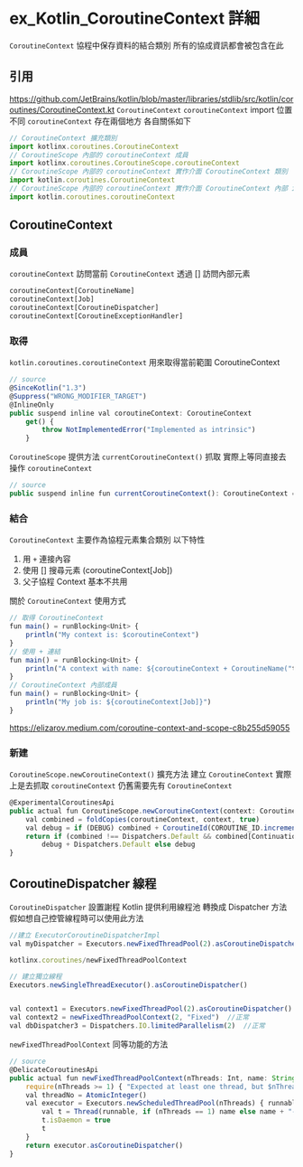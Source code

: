 # ex_Kotlin_CoroutineContext 詳細

`CoroutineContext` 協程中保存資料的結合類別
所有的協成資訊都會被包含在此

## 引用

<https://github.com/JetBrains/kotlin/blob/master/libraries/stdlib/src/kotlin/coroutines/CoroutineContext.kt>
`CoroutineContext` `coroutineContext` import 位置不同
`coroutineContext` 存在兩個地方
各自關係如下
```js
// CoroutineContext 擴充類別
import kotlinx.coroutines.CoroutineContext
// CoroutineScope 內部的 coroutineContext 成員
import kotlinx.coroutines.CoroutineScope.coroutineContext
// CoroutineScope 內部的 coroutineContext 實作介面 CoroutineContext 類別
import kotlin.coroutines.CoroutineContext
// CoroutineScope 內部的 coroutineContext 實作介面 CoroutineContext 內部 inline 變數
import kotlin.coroutines.coroutineContext
```

## CoroutineContext 
### 成員

`coroutineContext` 訪問當前 `CoroutineContext`
透過 [] 訪問內部元素
```js
coroutineContext[CoroutineName]
coroutineContext[Job]
coroutineContext[CoroutineDispatcher]
coroutineContext[CoroutineExceptionHandler]
```

### 取得

`kotlin.coroutines.coroutineContext` 用來取得當前範圍 CoroutineContext 
```js
// source
@SinceKotlin("1.3")
@Suppress("WRONG_MODIFIER_TARGET")
@InlineOnly
public suspend inline val coroutineContext: CoroutineContext
    get() {
        throw NotImplementedError("Implemented as intrinsic")
    }
```

`CoroutineScope` 提供方法 `currentCoroutineContext()` 抓取
實際上等同直接去操作 `coroutineContext`
```js
// source
public suspend inline fun currentCoroutineContext(): CoroutineContext = coroutineContext
```

### 結合

`CoroutineContext` 主要作為協程元素集合類別 以下特性
  1. 用 `+` 連接內容
  2. 使用 [] 搜尋元素 (coroutineContext[Job])
  3. 父子協程 Context 基本不共用

關於 `CoroutineContext` 使用方式
```js
// 取得 CoroutineContext
fun main() = runBlocking<Unit> {
    println("My context is: $coroutineContext")
}
// 使用 + 連結
fun main() = runBlocking<Unit> {
    println("A context with name: ${coroutineContext + CoroutineName("test")}")
}
// CoroutineContext 內部成員
fun main() = runBlocking<Unit> {
    println("My job is: ${coroutineContext[Job]}")
}
```
<https://elizarov.medium.com/coroutine-context-and-scope-c8b255d59055>


### 新建

`CoroutineScope.newCoroutineContext()` 擴充方法 建立 `CoroutineContext`
實際上是去抓取 `coroutineContext` 仍舊需要先有 `CoroutineContext`
```js
@ExperimentalCoroutinesApi
public actual fun CoroutineScope.newCoroutineContext(context: CoroutineContext): CoroutineContext {
    val combined = foldCopies(coroutineContext, context, true)
    val debug = if (DEBUG) combined + CoroutineId(COROUTINE_ID.incrementAndGet()) else combined
    return if (combined !== Dispatchers.Default && combined[ContinuationInterceptor] == null)
        debug + Dispatchers.Default else debug
}
```

## CoroutineDispatcher 線程

`CoroutineDispatcher` 設置謝程
Kotlin 提供利用線程池 轉換成 Dispatcher 方法
假如想自己控管線程時可以使用此方法
```js
//建立 ExecutorCoroutineDispatcherImpl
val myDispatcher = Executors.newFixedThreadPool(2).asCoroutineDispatcher()

kotlinx.coroutines/newFixedThreadPoolContext

// 建立獨立線程
Executors.newSingleThreadExecutor().asCoroutineDispatcher()


val context1 = Executors.newFixedThreadPool(2).asCoroutineDispatcher() //有問題?
val context2 = newFixedThreadPoolContext(2, "Fixed")  //正常
val dbDispatcher3 = Dispatchers.IO.limitedParallelism(2)  //正常
```

`newFixedThreadPoolContext` 同等功能的方法
```js
// source
@DelicateCoroutinesApi
public actual fun newFixedThreadPoolContext(nThreads: Int, name: String): ExecutorCoroutineDispatcher {
    require(nThreads >= 1) { "Expected at least one thread, but $nThreads specified" }
    val threadNo = AtomicInteger()
    val executor = Executors.newScheduledThreadPool(nThreads) { runnable ->
        val t = Thread(runnable, if (nThreads == 1) name else name + "-" + threadNo.incrementAndGet())
        t.isDaemon = true
        t
    }
    return executor.asCoroutineDispatcher()
}
```